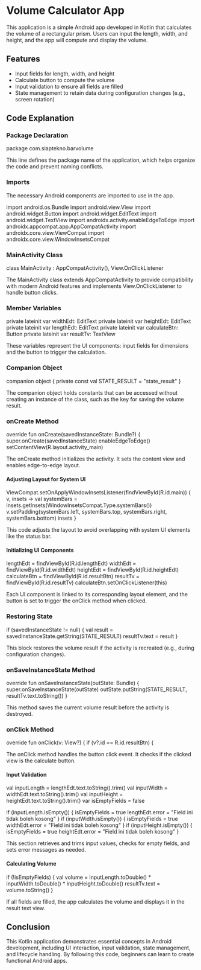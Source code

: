 # Volume Calculator App

This application is a simple Android app developed in Kotlin that calculates the volume of a rectangular prism. Users can input the length, width, and height, and the app will compute and display the volume.

## Features

- Input fields for length, width, and height
- Calculate button to compute the volume
- Input validation to ensure all fields are filled
- State management to retain data during configuration changes (e.g., screen rotation)

## Code Explanation

### Package Declaration

package com.siaptekno.barvolume

This line defines the package name of the application, which helps organize the code and prevent naming conflicts.

### Imports

The necessary Android components are imported to use in the app.

import android.os.Bundle
import android.view.View
import android.widget.Button
import android.widget.EditText
import android.widget.TextView
import androidx.activity.enableEdgeToEdge
import androidx.appcompat.app.AppCompatActivity
import androidx.core.view.ViewCompat
import androidx.core.view.WindowInsetsCompat

### MainActivity Class

class MainActivity : AppCompatActivity(), View.OnClickListener

The MainActivity class extends AppCompatActivity to provide compatibility with modern Android features and implements View.OnClickListener to handle button clicks.

### Member Variables

private lateinit var widthEdt: EditText
private lateinit var heightEdt: EditText
private lateinit var lengthEdt: EditText
private lateinit var calculateBtn: Button
private lateinit var resultTv: TextView

These variables represent the UI components: input fields for dimensions and the button to trigger the calculation.

### Companion Object

companion object {
private const val STATE_RESULT = "state_result"
}

The companion object holds constants that can be accessed without creating an instance of the class, such as the key for saving the volume result.

### onCreate Method

override fun onCreate(savedInstanceState: Bundle?) {
super.onCreate(savedInstanceState)
enableEdgeToEdge()
setContentView(R.layout.activity_main)

The onCreate method initializes the activity. It sets the content view and enables edge-to-edge layout.

#### Adjusting Layout for System UI

ViewCompat.setOnApplyWindowInsetsListener(findViewById(R.id.main)) { v, insets ->
val systemBars = insets.getInsets(WindowInsetsCompat.Type.systemBars())
v.setPadding(systemBars.left, systemBars.top, systemBars.right, systemBars.bottom)
insets
}

This code adjusts the layout to avoid overlapping with system UI elements like the status bar.

#### Initializing UI Components

lengthEdt = findViewById(R.id.lengthEdt)
widthEdt = findViewById(R.id.widthEdt)
heightEdt = findViewById(R.id.heightEdt)
calculateBtn = findViewById(R.id.resultBtn)
resultTv = findViewById(R.id.resultTv)
calculateBtn.setOnClickListener(this)

Each UI component is linked to its corresponding layout element, and the button is set to trigger the onClick method when clicked.

### Restoring State

if (savedInstanceState != null) {
val result = savedInstanceState.getString(STATE_RESULT)
resultTv.text = result
}

This block restores the volume result if the activity is recreated (e.g., during configuration changes).

### onSaveInstanceState Method

override fun onSaveInstanceState(outState: Bundle) {
super.onSaveInstanceState(outState)
outState.putString(STATE_RESULT, resultTv.text.toString())
}

This method saves the current volume result before the activity is destroyed.

### onClick Method

override fun onClick(v: View?) {
if (v?.id == R.id.resultBtn) {

The onClick method handles the button click event. It checks if the clicked view is the calculate button.

#### Input Validation

val inputLength = lengthEdt.text.toString().trim()
val inputWidth = widthEdt.text.toString().trim()
val inputHeight = heightEdt.text.toString().trim()
var isEmptyFields = false

if (inputLength.isEmpty()) {
isEmptyFields = true
lengthEdt.error = "Field ini tidak boleh kosong"
}
if (inputWidth.isEmpty()) {
isEmptyFields = true
widthEdt.error = "Field ini tidak boleh kosong"
}
if (inputHeight.isEmpty()) {
isEmptyFields = true
heightEdt.error = "Field ini tidak boleh kosong"
}

This section retrieves and trims input values, checks for empty fields, and sets error messages as needed.

#### Calculating Volume

if (!isEmptyFields) {
val volume = inputLength.toDouble() * inputWidth.toDouble() * inputHeight.toDouble()
resultTv.text = volume.toString()
}

If all fields are filled, the app calculates the volume and displays it in the result text view.

## Conclusion

This Kotlin application demonstrates essential concepts in Android development, including UI interaction, input validation, state management, and lifecycle handling. By following this code, beginners can learn to create functional Android apps.
